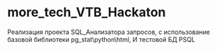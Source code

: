 # more_tech_VTB_Hackaton
Реализация проекта SQL_Анализатора запросов, с использование базовой библиотеки pg_stat\python\html, И тестовой БД PSQL
